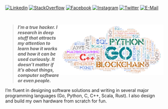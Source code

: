 
[![Linkedin](https://img.shields.io/badge/linked-in-369?style=flat-square&logo=linkedin&logoColor=white&color=blue)](https://www.linkedin.com/in/sudachen)
[![StackOverflow](https://img.shields.io/badge/stackoverflow-profile-f82?style=flat-square&logo=stackoverflow&logoColor=white)](https://stackoverflow.com/users/675016/alexey-sudachen)
[![Facebook](https://img.shields.io/badge/facebook-profile-28a?style=flat-square&logo=facebook&logoColor=white)](https://facebook.com/asudachen)
[![Instagram](https://img.shields.io/badge/instagram-photo-a28?style=flat-square&logo=instagram&logoColor=white)](https://www.instagram.com/alex_cabeza_roja/)
[![Twitter](https://img.shields.io/badge/twitter-follow-000?style=flat-square&logo=twitter&logoColor=white)](https://twitter.com/sudachen)
[![E-Mail](https://img.shields.io/badge/email-reveal-2a8?style=flat-square&logo=gmail&logoColor=white)](https://mailhide.io/e/ZsPUGXT5)

&nbsp;

<img align="right"  height="160px" src="assets/wa11.png">

> **_I’m a true hacker. I research in deep stuff that attracts my attention to learn how it works and how it can be used curiously. It doesn’t matter if it’s about things, computer software or even people._** 

I’m fluent in designing software solutions and writing in several major programming languages (Go, Python, C, C++, Scala, Rust). I also design and build my own hardware from scratch for fun.

&nbsp;

<!-- [![Spotify](https://sudachen.vercel.app/api/spotify)]() -->


